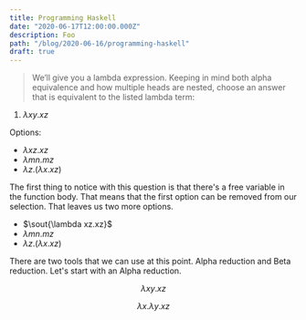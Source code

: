 ```yaml
---
title: Programming Haskell
date: "2020-06-17T12:00:00.000Z"
description: Foo
path: "/blog/2020-06-16/programming-haskell"
draft: true
---
```


> We’ll give you a lambda expression. Keeping in mind both alpha equivalence and how multiple heads are nested, choose
> an answer that is equivalent to the listed lambda term:

1. $\lambda xy.xz$

Options:

- $\lambda xz.xz$
- $\lambda mn.mz$
- $\lambda z.(\lambda x.xz)$

The first thing to notice with this question is that there's a free variable in the function body. That means that the
first option can be removed from our selection. That leaves us two more options.

- $\sout{\lambda xz.xz}$
- $\lambda mn.mz$
- $\lambda z.(\lambda x.xz)$

There are two tools that we can use at this point. Alpha reduction and Beta reduction. Let's start with an Alpha
reduction.

$$
\lambda xy.xz
$$

$$
\lambda x.\lambda y.xz
$$
